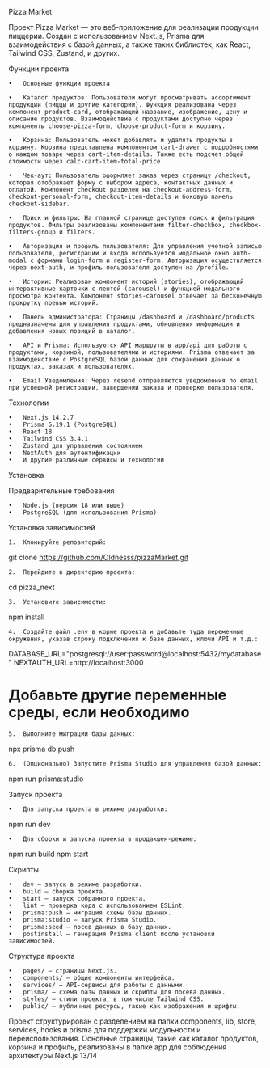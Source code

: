 

Pizza Market

Проект Pizza Market — это веб-приложение для реализации продукции пиццерии. Создан с использованием Next.js, Prisma для взаимодействия с базой данных, а также таких библиотек, как React, Tailwind CSS, Zustand, и других.

Функции проекта

	•	Основные функции проекта

	•	Каталог продуктов: Пользователи могут просматривать ассортимент продукции (пиццы и другие категории). Функция реализована через компонент product-card, отображающий название, изображение, цену и описание продуктов. Взаимодействие с продуктами доступно через компоненты choose-pizza-form, choose-product-form и корзину.

	•	Корзина: Пользователь может добавлять и удалять продукты в корзину. Корзина представлена компонентом cart-drawer с подробностями о каждом товаре через cart-item-details. Также есть подсчет общей стоимости через calc-cart-item-total-price.

	•	Чек-аут: Пользователь оформляет заказ через страницу /checkout, которая отображает форму с выбором адреса, контактных данных и оплатой. Компонент checkout разделен на checkout-address-form, checkout-personal-form, checkout-item-details и боковую панель checkout-sidebar.

	•	Поиск и фильтры: На главной странице доступен поиск и фильтрация продуктов. Фильтры реализованы компонентами filter-checkbox, checkbox-filters-group и filters.

	•	Авторизация и профиль пользователя: Для управления учетной записью пользователя, регистрации и входа используется модальное окно auth-modal с формами login-form и register-form. Авторизация осуществляется через next-auth, и профиль пользователя доступен на /profile.

	•	Истории: Реализован компонент историй (stories), отображающий интерактивные карточки с лентой (carousel) и функцией модального просмотра контента. Компонент stories-carousel отвечает за бесконечную прокрутку превью историй.

	•	Панель администратора: Страницы /dashboard и /dashboard/products предназначены для управления продуктами, обновления информации и добавления новых позиций в каталог.

	•	API и Prisma: Используются API маршруты в app/api для работы с продуктами, корзиной, пользователями и историями. Prisma отвечает за взаимодействие с PostgreSQL базой данных для сохранения данных о продуктах, заказах и пользователях.

	•	Email Уведомления: Через resend отправляются уведомления по email при успешной регистрации, завершении заказа и проверке пользователя.


Технологии

	•	Next.js 14.2.7
	•	Prisma 5.19.1 (PostgreSQL)
	•	React 18
	•	Tailwind CSS 3.4.1
	•	Zustand для управления состоянием
	•	NextAuth для аутентификации
	•	И другие различные сервисы и технологии

Установка

Предварительные требования

	•	Node.js (версия 18 или выше)
	•	PostgreSQL (для использования Prisma)

Установка зависимостей

	1.	Клонируйте репозиторий:

git clone https://github.com/Oldnesss/pizzaMarket.git


	2.	Перейдите в директорию проекта:

cd pizza_next


	3.	Установите зависимости:

npm install


	4.	Создайте файл .env в корне проекта и добавьте туда переменные окружения, указав строку подключения к базе данных, ключи API и т.д.:

DATABASE_URL="postgresql://user:password@localhost:5432/mydatabase"
NEXTAUTH_URL=http://localhost:3000
# Добавьте другие переменные среды, если необходимо


	5.	Выполните миграции базы данных:

npx prisma db push


	6.	(Опционально) Запустите Prisma Studio для управления базой данных:

npm run prisma:studio



Запуск проекта

	•	Для запуска проекта в режиме разработки:

npm run dev


	•	Для сборки и запуска проекта в продакшен-режиме:

npm run build
npm start



Скрипты

	•	dev — запуск в режиме разработки.
	•	build — сборка проекта.
	•	start — запуск собранного проекта.
	•	lint — проверка кода с использованием ESLint.
	•	prisma:push — миграция схемы базы данных.
	•	prisma:studio — запуск Prisma Studio.
	•	prisma:seed — посев данных в базу данных.
	•	postinstall — генерация Prisma client после установки зависимостей.

Структура проекта

	•	pages/ — страницы Next.js.
	•	components/ — общие компоненты интерфейса.
	•	services/ — API-сервисы для работы с данными.
	•	prisma/ — схема базы данных и скрипты для посева данных.
	•	styles/ — стили проекта, в том числе Tailwind CSS.
	•	public/ — публичные ресурсы, такие как изображения и шрифты.

Проект структурирован с разделением на папки components, lib, store, services, hooks и prisma для поддержки модульности и переиспользования. Основные страницы, такие как каталог продуктов, корзина и профиль, реализованы в папке app для соблюдения архитектуры Next.js 13/14